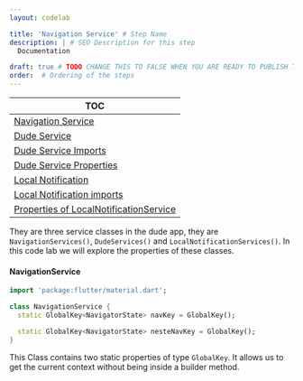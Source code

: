 ```yaml
---
layout: codelab

title: 'Navigation Service' # Step Name
description: | # SEO Description for this step
  Documentation

draft: true # TODO CHANGE THIS TO FALSE WHEN YOU ARE READY TO PUBLISH THE PAGE
order:  # Ordering of the steps
---
```

| TOC                              |
|----------------------------------|
|  [Navigation Service](#navigationservice)       |
|  [Dude Service](#dudeservice)         |
|  [Dude Service Imports](#imports)             |
|  [Dude Service Properties](#properties-of-dudeservice) |
|  [Local Notification](#localnotificationservice) |
|  [Local Notification imports](#imports-1) |
|  [Properties of LocalNotificationService](#properties-of-localnotificationservice) |


They are three service classes in the dude app, they are `NavigationServices()`, `DudeServices()` and `LocalNotificationServices()`. In this code lab we will explore the properties of these classes.


#### NavigationService

```dart
import 'package:flutter/material.dart';

class NavigationService {
  static GlobalKey<NavigatorState> navKey = GlobalKey();

  static GlobalKey<NavigatorState> nesteNavKey = GlobalKey();
}

```

This Class contains two static properties of type `GlobalKey`. It allows us to get the current context without being inside a builder method.

